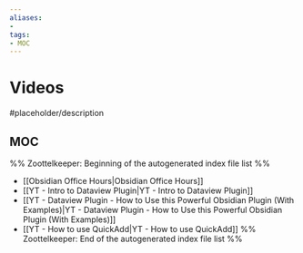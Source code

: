 ```yaml
---
aliases:
- 
tags:
- MOC
---
```


# Videos

#placeholder/description 

## MOC

%% Zoottelkeeper: Beginning of the autogenerated index file list  %%
-  [[Obsidian Office Hours|Obsidian Office Hours]]
-  [[YT  - Intro to Dataview Plugin|YT  - Intro to Dataview Plugin]]
-  [[YT - Dataview Plugin - How to Use this Powerful Obsidian Plugin (With Examples)|YT - Dataview Plugin - How to Use this Powerful Obsidian Plugin (With Examples)]]
-  [[YT - How to use QuickAdd|YT - How to use QuickAdd]]
%% Zoottelkeeper: End of the autogenerated index file list  %%

